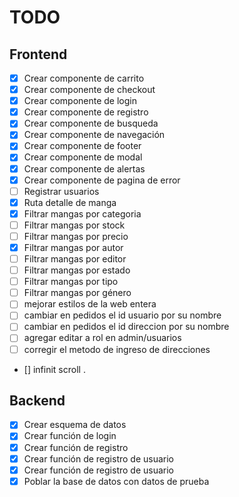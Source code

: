 # TODO

## Frontend

- [x] Crear componente de carrito
- [x] Crear componente de checkout
- [x] Crear componente de login
- [x] Crear componente de registro
- [x] Crear componente de busqueda
- [x] Crear componente de navegación
- [x] Crear componente de footer
- [x] Crear componente de modal
- [x] Crear componente de alertas
- [x] Crear componente de pagina de error
- [ ] Registrar usuarios
- [x] Ruta detalle de manga
- [X] Filtrar mangas por categoria
- [ ] Filtrar mangas por stock
- [ ] Filtrar mangas por precio
- [X] Filtrar mangas por autor
- [ ] Filtrar mangas por editor
- [ ] Filtrar mangas por estado
- [ ] Filtrar mangas por tipo
- [ ] Filtrar mangas por género
- [ ] mejorar estilos de la web entera
- [ ] cambiar en pedidos el id usuario por su nombre 
- [ ] cambiar en pedidos el id direccion por su nombre
- [ ] agregar editar a rol en admin/usuarios
- [ ] corregir el metodo de ingreso de direcciones
- [] infinit scroll
.
## Backend

- [x] Crear esquema de datos
- [x] Crear función de login
- [x] Crear función de registro
- [x] Crear función de registro de usuario
- [x] Crear función de registro de usuario
- [x] Poblar la base de datos con datos de prueba

